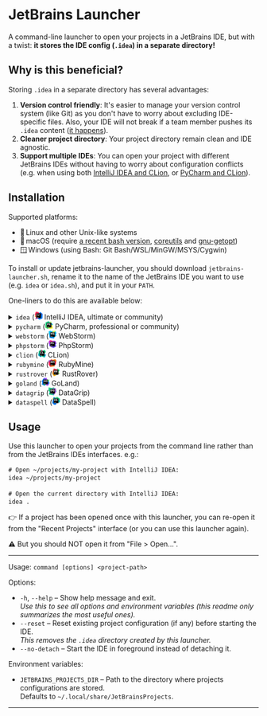 # JetBrains Launcher

A command-line launcher to open your projects in a JetBrains IDE, but with
a twist: **it stores the IDE config (`.idea`) in a separate directory!**

## Why is this beneficial?

Storing `.idea` in a separate directory has several advantages:
1. **Version control friendly**: It's easier to manage your version control
   system (like Git) as you don't have to worry about excluding IDE-specific
   files. Also, your IDE will not break if a team member pushes its `.idea`
   content ([it happens][issue-1]).
2. **Cleaner project directory**: Your project directory remain clean and IDE
   agnostic.
3. **Support multiple IDEs**: You can open your project with different JetBrains
   IDEs without having to worry about configuration conflicts (e.g. when using
   both [IntelliJ IDEA and CLion][issue-2], or [PyCharm and CLion][issue-3]).

[issue-1]: https://youtrack.jetbrains.com/issue/IDEA-170102#focus=Comments-27-7538571.0-0
[issue-2]: https://intellij-support.jetbrains.com/hc/en-us/community/posts/206607105
[issue-3]: https://youtrack.jetbrains.com/issue/IDEA-140707

## Installation

Supported platforms:
- 🐧 Linux and other Unix-like systems
- 🍏 macOS (require [a recent bash version][brew-bash],
  [coreutils][brew-coreutils] and [gnu-getopt][brew-gnu-getopt])
- 🪟 Windows (using Bash: Git Bash/WSL/MinGW/MSYS/Cygwin)

[brew-bash]: https://formulae.brew.sh/formula/bash
[brew-coreutils]: https://formulae.brew.sh/formula/coreutils
[brew-gnu-getopt]: https://formulae.brew.sh/formula/gnu-getopt

To install or update jetbrains-launcher, you should download
`jetbrains-launcher.sh`, rename it to the name of the JetBrains IDE you want to
use (e.g. `idea` or `idea.sh`), and put it in your `PATH`.

One-liners to do this are available below:

<!--BEGIN ONE-LINERS-->
<details>
  <summary><code>idea</code> (<img alt="IntelliJ IDEA logo" src=".readme/logos/idea.svg?raw=true" width="16" height="16"> IntelliJ IDEA, ultimate or community)</summary>

  - **🐧 Linux, 🪟 Windows (using Bash)**\
    Download the launcher to `~/.local/bin/idea` (make sure `~/.local/bin` is in your PATH):
    ```shell
    curl -fsSL https://github.com/nathan818fr/jetbrains-launcher/raw/main/jetbrains-launcher.sh | install -vDT /dev/stdin ~/.local/bin/idea
    ```

  - **🍏 macOS** (see requirements above)\
    Download the launcher to `~/.local/bin/idea` (make sure `~/.local/bin` is in your PATH):
    ```shell
    mkdir -p ~/.local/bin && curl -fsSL https://github.com/nathan818fr/jetbrains-launcher/raw/main/jetbrains-launcher.sh -o ~/.local/bin/idea && chmod +x ~/.local/bin/idea
    ```
</details>
<details>
  <summary><code>pycharm</code> (<img alt="PyCharm logo" src=".readme/logos/pycharm.svg?raw=true" width="16" height="16"> PyCharm, professional or community)</summary>

  - **🐧 Linux, 🪟 Windows (using Bash)**\
    Download the launcher to `~/.local/bin/pycharm` (make sure `~/.local/bin` is in your PATH):
    ```shell
    curl -fsSL https://github.com/nathan818fr/jetbrains-launcher/raw/main/jetbrains-launcher.sh | install -vDT /dev/stdin ~/.local/bin/pycharm
    ```

  - **🍏 macOS** (see requirements above)\
    Download the launcher to `~/.local/bin/pycharm` (make sure `~/.local/bin` is in your PATH):
    ```shell
    mkdir -p ~/.local/bin && curl -fsSL https://github.com/nathan818fr/jetbrains-launcher/raw/main/jetbrains-launcher.sh -o ~/.local/bin/pycharm && chmod +x ~/.local/bin/pycharm
    ```
</details>
<details>
  <summary><code>webstorm</code> (<img alt="WebStorm logo" src=".readme/logos/webstorm.svg?raw=true" width="16" height="16"> WebStorm)</summary>

  - **🐧 Linux, 🪟 Windows (using Bash)**\
    Download the launcher to `~/.local/bin/webstorm` (make sure `~/.local/bin` is in your PATH):
    ```shell
    curl -fsSL https://github.com/nathan818fr/jetbrains-launcher/raw/main/jetbrains-launcher.sh | install -vDT /dev/stdin ~/.local/bin/webstorm
    ```

  - **🍏 macOS** (see requirements above)\
    Download the launcher to `~/.local/bin/webstorm` (make sure `~/.local/bin` is in your PATH):
    ```shell
    mkdir -p ~/.local/bin && curl -fsSL https://github.com/nathan818fr/jetbrains-launcher/raw/main/jetbrains-launcher.sh -o ~/.local/bin/webstorm && chmod +x ~/.local/bin/webstorm
    ```
</details>
<details>
  <summary><code>phpstorm</code> (<img alt="PhpStorm logo" src=".readme/logos/phpstorm.svg?raw=true" width="16" height="16"> PhpStorm)</summary>

  - **🐧 Linux, 🪟 Windows (using Bash)**\
    Download the launcher to `~/.local/bin/phpstorm` (make sure `~/.local/bin` is in your PATH):
    ```shell
    curl -fsSL https://github.com/nathan818fr/jetbrains-launcher/raw/main/jetbrains-launcher.sh | install -vDT /dev/stdin ~/.local/bin/phpstorm
    ```

  - **🍏 macOS** (see requirements above)\
    Download the launcher to `~/.local/bin/phpstorm` (make sure `~/.local/bin` is in your PATH):
    ```shell
    mkdir -p ~/.local/bin && curl -fsSL https://github.com/nathan818fr/jetbrains-launcher/raw/main/jetbrains-launcher.sh -o ~/.local/bin/phpstorm && chmod +x ~/.local/bin/phpstorm
    ```
</details>
<details>
  <summary><code>clion</code> (<img alt="CLion logo" src=".readme/logos/clion.svg?raw=true" width="16" height="16"> CLion)</summary>

  - **🐧 Linux, 🪟 Windows (using Bash)**\
    Download the launcher to `~/.local/bin/clion` (make sure `~/.local/bin` is in your PATH):
    ```shell
    curl -fsSL https://github.com/nathan818fr/jetbrains-launcher/raw/main/jetbrains-launcher.sh | install -vDT /dev/stdin ~/.local/bin/clion
    ```

  - **🍏 macOS** (see requirements above)\
    Download the launcher to `~/.local/bin/clion` (make sure `~/.local/bin` is in your PATH):
    ```shell
    mkdir -p ~/.local/bin && curl -fsSL https://github.com/nathan818fr/jetbrains-launcher/raw/main/jetbrains-launcher.sh -o ~/.local/bin/clion && chmod +x ~/.local/bin/clion
    ```
</details>
<details>
  <summary><code>rubymine</code> (<img alt="RubyMine logo" src=".readme/logos/rubymine.svg?raw=true" width="16" height="16"> RubyMine)</summary>

  - **🐧 Linux, 🪟 Windows (using Bash)**\
    Download the launcher to `~/.local/bin/rubymine` (make sure `~/.local/bin` is in your PATH):
    ```shell
    curl -fsSL https://github.com/nathan818fr/jetbrains-launcher/raw/main/jetbrains-launcher.sh | install -vDT /dev/stdin ~/.local/bin/rubymine
    ```

  - **🍏 macOS** (see requirements above)\
    Download the launcher to `~/.local/bin/rubymine` (make sure `~/.local/bin` is in your PATH):
    ```shell
    mkdir -p ~/.local/bin && curl -fsSL https://github.com/nathan818fr/jetbrains-launcher/raw/main/jetbrains-launcher.sh -o ~/.local/bin/rubymine && chmod +x ~/.local/bin/rubymine
    ```
</details>
<details>
  <summary><code>rustrover</code> (<img alt="RustRover logo" src=".readme/logos/rustrover.svg?raw=true" width="16" height="16"> RustRover)</summary>

  - **🐧 Linux, 🪟 Windows (using Bash)**\
    Download the launcher to `~/.local/bin/rustrover` (make sure `~/.local/bin` is in your PATH):
    ```shell
    curl -fsSL https://github.com/nathan818fr/jetbrains-launcher/raw/main/jetbrains-launcher.sh | install -vDT /dev/stdin ~/.local/bin/rustrover
    ```

  - **🍏 macOS** (see requirements above)\
    Download the launcher to `~/.local/bin/rustrover` (make sure `~/.local/bin` is in your PATH):
    ```shell
    mkdir -p ~/.local/bin && curl -fsSL https://github.com/nathan818fr/jetbrains-launcher/raw/main/jetbrains-launcher.sh -o ~/.local/bin/rustrover && chmod +x ~/.local/bin/rustrover
    ```
</details>
<details>
  <summary><code>goland</code> (<img alt="GoLand logo" src=".readme/logos/goland.svg?raw=true" width="16" height="16"> GoLand)</summary>

  - **🐧 Linux, 🪟 Windows (using Bash)**\
    Download the launcher to `~/.local/bin/goland` (make sure `~/.local/bin` is in your PATH):
    ```shell
    curl -fsSL https://github.com/nathan818fr/jetbrains-launcher/raw/main/jetbrains-launcher.sh | install -vDT /dev/stdin ~/.local/bin/goland
    ```

  - **🍏 macOS** (see requirements above)\
    Download the launcher to `~/.local/bin/goland` (make sure `~/.local/bin` is in your PATH):
    ```shell
    mkdir -p ~/.local/bin && curl -fsSL https://github.com/nathan818fr/jetbrains-launcher/raw/main/jetbrains-launcher.sh -o ~/.local/bin/goland && chmod +x ~/.local/bin/goland
    ```
</details>
<details>
  <summary><code>datagrip</code> (<img alt="DataGrip logo" src=".readme/logos/datagrip.svg?raw=true" width="16" height="16"> DataGrip)</summary>

  - **🐧 Linux, 🪟 Windows (using Bash)**\
    Download the launcher to `~/.local/bin/datagrip` (make sure `~/.local/bin` is in your PATH):
    ```shell
    curl -fsSL https://github.com/nathan818fr/jetbrains-launcher/raw/main/jetbrains-launcher.sh | install -vDT /dev/stdin ~/.local/bin/datagrip
    ```

  - **🍏 macOS** (see requirements above)\
    Download the launcher to `~/.local/bin/datagrip` (make sure `~/.local/bin` is in your PATH):
    ```shell
    mkdir -p ~/.local/bin && curl -fsSL https://github.com/nathan818fr/jetbrains-launcher/raw/main/jetbrains-launcher.sh -o ~/.local/bin/datagrip && chmod +x ~/.local/bin/datagrip
    ```
</details>
<details>
  <summary><code>dataspell</code> (<img alt="DataSpell logo" src=".readme/logos/dataspell.svg?raw=true" width="16" height="16"> DataSpell)</summary>

  - **🐧 Linux, 🪟 Windows (using Bash)**\
    Download the launcher to `~/.local/bin/dataspell` (make sure `~/.local/bin` is in your PATH):
    ```shell
    curl -fsSL https://github.com/nathan818fr/jetbrains-launcher/raw/main/jetbrains-launcher.sh | install -vDT /dev/stdin ~/.local/bin/dataspell
    ```

  - **🍏 macOS** (see requirements above)\
    Download the launcher to `~/.local/bin/dataspell` (make sure `~/.local/bin` is in your PATH):
    ```shell
    mkdir -p ~/.local/bin && curl -fsSL https://github.com/nathan818fr/jetbrains-launcher/raw/main/jetbrains-launcher.sh -o ~/.local/bin/dataspell && chmod +x ~/.local/bin/dataspell
    ```
</details>
<!--END ONE-LINERS-->

## Usage

Use this launcher to open your projects from the command line rather than from
the JetBrains IDEs interfaces. e.g.:
```shell
# Open ~/projects/my-project with IntelliJ IDEA:
idea ~/projects/my-project

# Open the current directory with IntelliJ IDEA:
idea .
```

👉️ If a project has been opened once with this launcher, you can re-open it
from the "Recent Projects" interface (or you can use this launcher again).

⚠️ But you should NOT open it from "File > Open...".

---

Usage: `command [options] <project-path>`

Options:
- `-h`, `--help` – Show help message and exit.<br>
  _Use this to see all options and environment variables (this readme only
  summarizes the most useful ones)._
- `--reset` – Reset existing project configuration (if any) before starting
  the IDE.<br>
  _This removes the `.idea` directory created by this launcher._
- `--no-detach` – Start the IDE in foreground instead of detaching it.

Environment variables:
- `JETBRAINS_PROJECTS_DIR` – Path to the directory where projects configurations
  are stored.<br>
  Defaults to `~/.local/share/JetBrainsProjects`.

---
